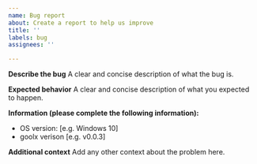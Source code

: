```yaml
---
name: Bug report
about: Create a report to help us improve
title: ''
labels: bug
assignees: ''

---
```


**Describe the bug**
A clear and concise description of what the bug is.

**Expected behavior**
A clear and concise description of what you expected to happen.

**Information (please complete the following information):**
 - OS version: [e.g. Windows 10]
 - goolx verison [e.g. v0.0.3]

**Additional context**
Add any other context about the problem here.
